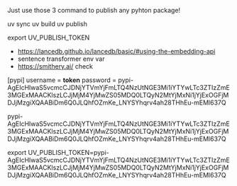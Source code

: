 

Just use those 3 command to publish any pyhton package! 

uv sync
uv build
uv publish


export UV_PUBLISH_TOKEN



- https://lancedb.github.io/lancedb/basic/#using-the-embedding-api
- sentence transformer env var
- https://smithery.ai/ check 


[pypi]
  username = __token__
  password = pypi-AgEIcHlwaS5vcmcCJDNjYTVmYjFmLTQ4NzUtNGE3Mi1iYTYwLTc3ZTIzZmE3MGExMAACKlszLCJjMjM4YjMwZS05MDQ0LTQyN2MtYjMxNi1jYjExOGFjMDJjMzgiXQAABiDm6Q0JLQhfOZmKe_LNYSYhqrv4ah28THhEu-mEMl637Q
  
pypi-AgEIcHlwaS5vcmcCJDNjYTVmYjFmLTQ4NzUtNGE3Mi1iYTYwLTc3ZTIzZmE3MGExMAACKlszLCJjMjM4YjMwZS05MDQ0LTQyN2MtYjMxNi1jYjExOGFjMDJjMzgiXQAABiDm6Q0JLQhfOZmKe_LNYSYhqrv4ah28THhEu-mEMl637Q

export UV_PUBLISH_TOKEN=pypi-AgEIcHlwaS5vcmcCJDNjYTVmYjFmLTQ4NzUtNGE3Mi1iYTYwLTc3ZTIzZmE3MGExMAACKlszLCJjMjM4YjMwZS05MDQ0LTQyN2MtYjMxNi1jYjExOGFjMDJjMzgiXQAABiDm6Q0JLQhfOZmKe_LNYSYhqrv4ah28THhEu-mEMl637Q